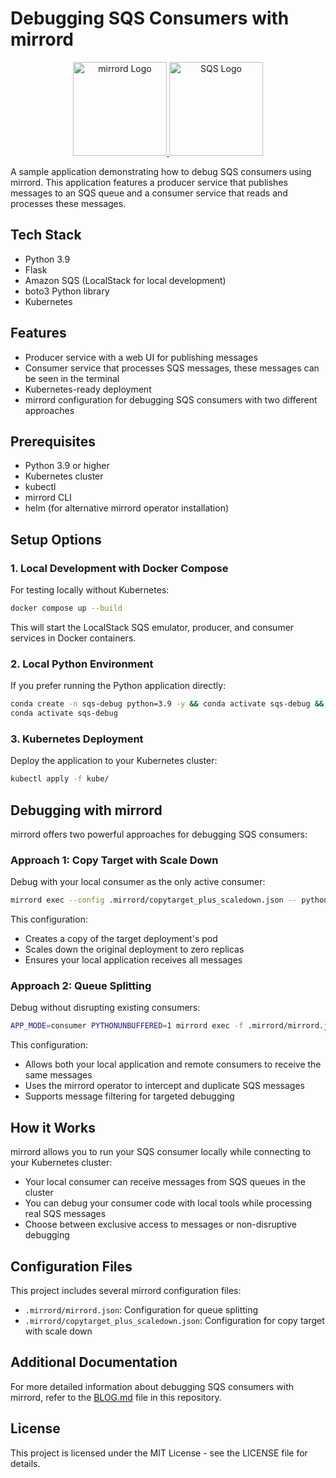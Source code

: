 # Debugging SQS Consumers with mirrord

<div align="center">
  <a href="https://mirrord.dev">
    <img src="images/mirrord.svg" width="150" alt="mirrord Logo"/>
  </a>
  <a href="https://aws.amazon.com/sqs/">
    <img src="images/sqs.png" width="150" alt="SQS Logo"/>
  </a>
</div>

A sample application demonstrating how to debug SQS consumers using mirrord. This application features a producer service that publishes messages to an SQS queue and a consumer service that reads and processes these messages.

## Tech Stack

- Python 3.9
- Flask
- Amazon SQS (LocalStack for local development)
- boto3 Python library
- Kubernetes

## Features

- Producer service with a web UI for publishing messages
- Consumer service that processes SQS messages, these messages can be seen in the terminal
- Kubernetes-ready deployment
- mirrord configuration for debugging SQS consumers with two different approaches

## Prerequisites

- Python 3.9 or higher
- Kubernetes cluster
- kubectl
- mirrord CLI
- helm (for alternative mirrord operator installation)

## Setup Options

### 1. Local Development with Docker Compose

For testing locally without Kubernetes:

```bash
docker compose up --build
```

This will start the LocalStack SQS emulator, producer, and consumer services in Docker containers.

### 2. Local Python Environment

If you prefer running the Python application directly:

```bash
conda create -n sqs-debug python=3.9 -y && conda activate sqs-debug && pip install -r requirements.txt
conda activate sqs-debug
```

### 3. Kubernetes Deployment

Deploy the application to your Kubernetes cluster:

```bash
kubectl apply -f kube/
```

## Debugging with mirrord

mirrord offers two powerful approaches for debugging SQS consumers:

### Approach 1: Copy Target with Scale Down

Debug with your local consumer as the only active consumer:

```bash
mirrord exec --config .mirrord/copytarget_plus_scaledown.json -- python app.py
```

This configuration:
- Creates a copy of the target deployment's pod
- Scales down the original deployment to zero replicas
- Ensures your local application receives all messages

### Approach 2: Queue Splitting

Debug without disrupting existing consumers:

```bash
APP_MODE=consumer PYTHONUNBUFFERED=1 mirrord exec -f .mirrord/mirrord.json -- python app.py
```

This configuration:
- Allows both your local application and remote consumers to receive the same messages
- Uses the mirrord operator to intercept and duplicate SQS messages
- Supports message filtering for targeted debugging

## How it Works

mirrord allows you to run your SQS consumer locally while connecting to your Kubernetes cluster:

- Your local consumer can receive messages from SQS queues in the cluster
- You can debug your consumer code with local tools while processing real SQS messages
- Choose between exclusive access to messages or non-disruptive debugging

## Configuration Files

This project includes several mirrord configuration files:

- `.mirrord/mirrord.json`: Configuration for queue splitting
- `.mirrord/copytarget_plus_scaledown.json`: Configuration for copy target with scale down

## Additional Documentation

For more detailed information about debugging SQS consumers with mirrord, refer to the [BLOG.md](BLOG.md) file in this repository.

## License

This project is licensed under the MIT License - see the LICENSE file for details.
